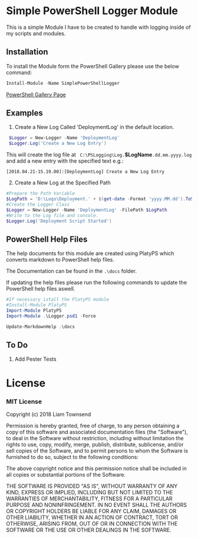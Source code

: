 # Simple PowerShell Logger Module
This is a simple Module I have to be created to handle with logging inside of my scripts and modules.

## Installation
To install the Module form the PowerShell Gallery please use the below command:

``` PowerShell
Install-Module -Name SimplePowerShellLogger
```

[PowerShell Gallery Page](https://www.powershellgallery.com/packages/SimplePowerShellLogger/0.1)

## Examples

1. Create a New Log Called 'DeploymentLog' in the default location.
``` PowerShell
 $Logger = New-Logger -Name 'DeploymentLog'
 $Logger.Log('Create a New Log Entry')
```

This will create the log file at ` C:\PSLogging\Log.`**$LogName**`.dd.mm.yyyy.log` and add a new entry with the specified text e.g.:
```
[2018.04.21-15.19.00]:[DeploymentLog] Create a New Log Entry
```

2. Create a New Log at the Specified Path
``` PowerShell
#Prepare the Path Variable
$LogPath = 'D:\Logs\Deployment.' + $(get-date -Format 'yyyy.MM.dd').ToString() + '.log'
#Create the Logger Class
$Logger = New-Logger -Name 'DeploymentLog' -FilePath $LogPath
#Write to the Log file and console.
$Logger.Log('Deployment Script Started')
```

## PowerShell Help Files
The help documents for this module are created using PlatyPS which converts markdown to PowerShell help files.

The Documentation can be found in the `.\docs` folder.

If updating the help files please run the following commands to update the PowerShell help files aswell.

``` PowerShell
#If necessary istall the PlatyPS module
#Install-Module PlatyPS
Import-Module PlatyPS
Import-Module .\Logger.psd1 -Force

Update-MarkdownHelp .\docs
```

## To Do
1. Add Pester Tests

# License


### MIT License

Copyright (c) 2018 Liam Townsend

Permission is hereby granted, free of charge, to any person obtaining a copy
of this software and associated documentation files (the "Software"), to deal
in the Software without restriction, including without limitation the rights
to use, copy, modify, merge, publish, distribute, sublicense, and/or sell
copies of the Software, and to permit persons to whom the Software is
furnished to do so, subject to the following conditions:

The above copyright notice and this permission notice shall be included in all
copies or substantial portions of the Software.

THE SOFTWARE IS PROVIDED "AS IS", WITHOUT WARRANTY OF ANY KIND, EXPRESS OR
IMPLIED, INCLUDING BUT NOT LIMITED TO THE WARRANTIES OF MERCHANTABILITY,
FITNESS FOR A PARTICULAR PURPOSE AND NONINFRINGEMENT. IN NO EVENT SHALL THE
AUTHORS OR COPYRIGHT HOLDERS BE LIABLE FOR ANY CLAIM, DAMAGES OR OTHER
LIABILITY, WHETHER IN AN ACTION OF CONTRACT, TORT OR OTHERWISE, ARISING FROM,
OUT OF OR IN CONNECTION WITH THE SOFTWARE OR THE USE OR OTHER DEALINGS IN THE
SOFTWARE.